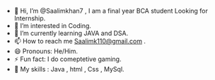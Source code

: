 - 👋 Hi, I’m @Saalimkhan7 , I am a final year BCA student Looking for Internship.
- 👀 I’m interested in Coding.
- 🌱 I’m currently learning JAVA and DSA.
- 📫 How to reach me Saalimk110@gmail.com .
- 😄 Pronouns: He/Him.
- ⚡ Fun fact: I do comeptetive gaming.
- 🤖 My skills : Java , html , Css , MySql.

<!---
Saalimkhan7/Saalimkhan7 is a ✨ special ✨ repository because its `README.md` (this file) appears on your GitHub profile.
You can click the Preview link to take a look at your changes.
--->
